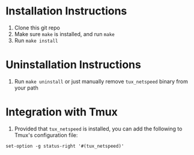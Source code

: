 # Installation Instructions
1. Clone this git repo
2. Make sure `make` is installed, and run `make`
3. Run `make install`

# Uninstallation Instructions
1. Run `make uninstall` or just manually remove `tux_netspeed` binary
 from your path

# Integration with Tmux
1. Provided that `tux_netspeed` is installed, you can add the following
 to Tmux's configuration file:
```
set-option -g status-right '#(tux_netspeed)'
```
